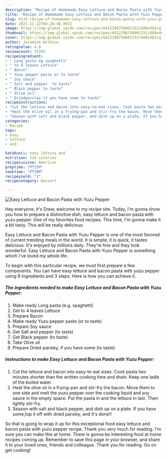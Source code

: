 ```yaml
---
description: "Recipe of Homemade Easy Lettuce and Bacon Pasta with Yuzu Pepper"
title: "Recipe of Homemade Easy Lettuce and Bacon Pasta with Yuzu Pepper"
slug: 4132-recipe-of-homemade-easy-lettuce-and-bacon-pasta-with-yuzu-pepper
date: 2021-11-22T04:28:48.897Z
image: https://img-global.cpcdn.com/recipes/6412298750001152/680x482cq70/easy-lettuce-and-bacon-pasta-with-yuzu-pepper-recipe-main-photo.jpg
thumbnail: https://img-global.cpcdn.com/recipes/6412298750001152/680x482cq70/easy-lettuce-and-bacon-pasta-with-yuzu-pepper-recipe-main-photo.jpg
cover: https://img-global.cpcdn.com/recipes/6412298750001152/680x482cq70/easy-lettuce-and-bacon-pasta-with-yuzu-pepper-recipe-main-photo.jpg
author: Jeremiah Wilkins
ratingvalue: 4.8
reviewcount: 33205
recipeingredient:
- " Long pasta eg spaghetti"
- " to 4 leaves Lettuce"
- " Bacon"
- " Yuzu pepper paste or to taste"
- " Soy sauce"
- " Salt and pepper  to taste"
- " Black pepper to taste"
- " Olive oil"
- " Driedparsley if you have some to taste"
recipeinstructions:
- "Cut the lettuce and bacon into easy-to-eat sizes. Cook pasta two minutes shorter than the written cooking time and drain. Keep one ladle of the boiled water."
- "Heat the olive oil in a frying-pan and stir-fry the bacon. Move them to one side and melt the yuzu pepper over the cooking liquid and soy sauce in the empty space. Put the pasta in and the lettuce in last. Then lightly stir-fry."
- "Season with salt and black pepper, and dish up on a plate. If you have some,top it off with dried parsley, and it&#39;s done!!"
categories:
- Recipe
tags:
- easy
- lettuce
- and

katakunci: easy lettuce and 
nutrition: 214 calories
recipecuisine: American
preptime: "PT15M"
cooktime: "PT39M"
recipeyield: "2"
recipecategory: Dessert

---
```



![Easy Lettuce and Bacon Pasta with Yuzu Pepper](https://img-global.cpcdn.com/recipes/6412298750001152/680x482cq70/easy-lettuce-and-bacon-pasta-with-yuzu-pepper-recipe-main-photo.jpg)

Hey everyone, it's Drew, welcome to my recipe site. Today, I'm gonna show you how to prepare a distinctive dish, easy lettuce and bacon pasta with yuzu pepper. One of my favorites food recipes. This time, I'm gonna make it a bit tasty. This will be really delicious.

Easy Lettuce and Bacon Pasta with Yuzu Pepper is one of the most favored of current trending meals in the world. It is simple, it is quick, it tastes delicious. It's enjoyed by millions daily. They're fine and they look wonderful. Easy Lettuce and Bacon Pasta with Yuzu Pepper is something which I've loved my whole life.




To begin with this particular recipe, we must first prepare a few components. You can have easy lettuce and bacon pasta with yuzu pepper using 9 ingredients and 3 steps. Here is how you can achieve it.

<!--inarticleads1-->

##### The ingredients needed to make Easy Lettuce and Bacon Pasta with Yuzu Pepper:

1. Make ready  Long pasta (e.g. spaghetti)
1. Get  to 4 leaves Lettuce
1. Prepare  Bacon
1. Make ready  Yuzu pepper paste (or to taste)
1. Prepare  Soy sauce
1. Get  Salt and pepper  (to taste)
1. Get  Black pepper (to taste)
1. Take  Olive oil
1. Prepare  Dried-parsley, if you have some (to taste)




<!--inarticleads2-->

##### Instructions to make Easy Lettuce and Bacon Pasta with Yuzu Pepper:

1. Cut the lettuce and bacon into easy-to-eat sizes. Cook pasta two minutes shorter than the written cooking time and drain. Keep one ladle of the boiled water.
1. Heat the olive oil in a frying-pan and stir-fry the bacon. Move them to one side and melt the yuzu pepper over the cooking liquid and soy sauce in the empty space. Put the pasta in and the lettuce in last. Then lightly stir-fry.
1. Season with salt and black pepper, and dish up on a plate. If you have some,top it off with dried parsley, and it&#39;s done!!




So that is going to wrap it up for this exceptional food easy lettuce and bacon pasta with yuzu pepper recipe. Thank you very much for reading. I'm sure you can make this at home. There is gonna be interesting food at home recipes coming up. Remember to save this page in your browser, and share it to your loved ones, friends and colleague. Thank you for reading. Go on get cooking!
